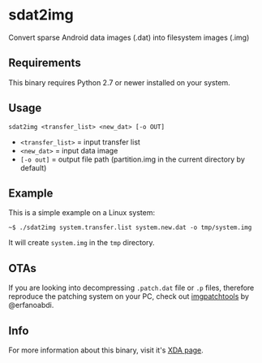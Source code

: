 # sdat2img
Convert sparse Android data images (.dat) into filesystem images (.img)

## Requirements
This binary requires Python 2.7 or newer installed on your system.

## Usage
```
sdat2img <transfer_list> <new_dat> [-o OUT]
```
- `<transfer_list>` = input transfer list
- `<new_dat>` = input data image
- `[-o out]` = output file path (partition.img in the current directory by default)

## Example
This is a simple example on a Linux system: 
```
~$ ./sdat2img system.transfer.list system.new.dat -o tmp/system.img
```
It will create `system.img` in the `tmp` directory.

## OTAs
If you are looking into decompressing `.patch.dat` file or `.p` files, therefore reproduce the patching system on your PC, check out [imgpatchtools](https://github.com/erfanoabdi/imgpatchtools) by @erfanoabdi.

## Info
For more information about this binary, visit it's [XDA page](http://forum.xda-developers.com/android/software-hacking/how-to-conver-lollipop-dat-files-to-t2978952).
